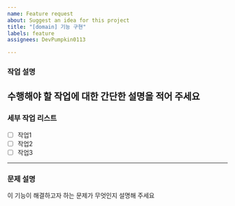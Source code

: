 ```yaml
---
name: Feature request
about: Suggest an idea for this project
title: "[domain] 기능 구현"
labels: feature
assignees: DevPumpkin0113

---
```


### 작업 설명
수행해야 할 작업에 대한 간단한 설명을 적어 주세요
--- 
### 세부 작업 리스트
- [ ] 작업1
- [ ] 작업2
- [ ] 작업3
---
### 문제 설명
이 기능이 해결하고자 하는 문제가 무엇인지 설명해 주세요
